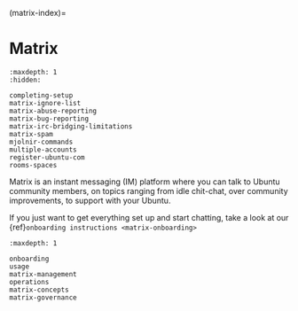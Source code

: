 (matrix-index)=
# Matrix

```{toctree}
:maxdepth: 1
:hidden:

completing-setup
matrix-ignore-list
matrix-abuse-reporting
matrix-bug-reporting
matrix-irc-bridging-limitations
matrix-spam
mjolnir-commands
multiple-accounts
register-ubuntu-com
rooms-spaces
```

Matrix is an instant messaging (IM) platform where you can talk to Ubuntu community members, on topics ranging from idle chit-chat, over community improvements, to support with your Ubuntu.

If you just want to get everything set up and start chatting, take a look at our {ref}`onboarding instructions <matrix-onboarding>`

```{toctree}
:maxdepth: 1

onboarding
usage
matrix-management
operations
matrix-concepts
matrix-governance
```

